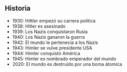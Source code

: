 ## Historia

- 1930: Hittler empezó su carrera politica
- 1938: Hitler es asesinado
- 1939: Los Nazis conquistaron Rusia
- 1940: Los Nazis ganaron la guerra
- 1942: El mundo le pertenecia a los Nazis
- 1943: Himler se vulve presidente USA
- 1944: Himler conquistó América
- 1945: Himler es nombrado emperador del mundo
- 2020: El mundo es destruido por una boma átomica
